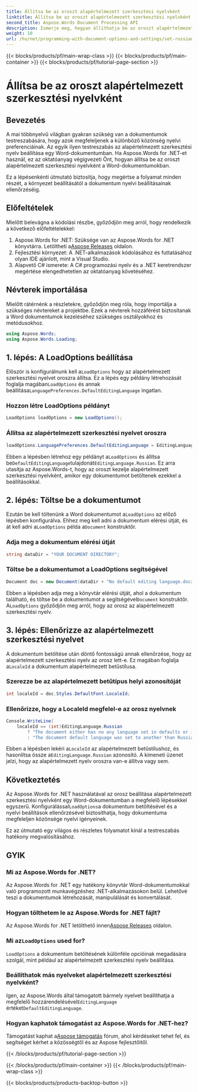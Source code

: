```yaml
---
title: Állítsa be az oroszt alapértelmezett szerkesztési nyelvként
linktitle: Állítsa be az oroszt alapértelmezett szerkesztési nyelvként
second_title: Aspose.Words Document Processing API
description: Ismerje meg, hogyan állíthatja be az oroszt alapértelmezett szerkesztési nyelvként a Word dokumentumokban az Aspose.Words for .NET segítségével. Kövesse lépésenkénti útmutatónkat a részletes utasításokért.
weight: 10
url: /hu/net/programming-with-document-options-and-settings/set-russian-as-default-editing-language/
---
```


{{< blocks/products/pf/main-wrap-class >}}
{{< blocks/products/pf/main-container >}}
{{< blocks/products/pf/tutorial-page-section >}}

# Állítsa be az oroszt alapértelmezett szerkesztési nyelvként

## Bevezetés

A mai többnyelvű világban gyakran szükség van a dokumentumok testreszabására, hogy azok megfeleljenek a különböző közönség nyelvi preferenciáinak. Az egyik ilyen testreszabás az alapértelmezett szerkesztési nyelv beállítása egy Word-dokumentumban. Ha Aspose.Words for .NET-et használ, ez az oktatóanyag végigvezeti Önt, hogyan állítsa be az oroszt alapértelmezett szerkesztési nyelvként a Word-dokumentumokban. 

Ez a lépésenkénti útmutató biztosítja, hogy megértse a folyamat minden részét, a környezet beállításától a dokumentum nyelvi beállításainak ellenőrzéséig.

## Előfeltételek

Mielőtt belevágna a kódolási részbe, győződjön meg arról, hogy rendelkezik a következő előfeltételekkel:

1.  Aspose.Words for .NET: Szüksége van az Aspose.Words for .NET könyvtárra. Letöltheti a[Aspose Releases](https://releases.aspose.com/words/net/) oldalon.
2. Fejlesztési környezet: A .NET-alkalmazások kódolásához és futtatásához olyan IDE ajánlott, mint a Visual Studio.
3. Alapvető C# ismerete: A C# programozási nyelv és a .NET keretrendszer megértése elengedhetetlen az oktatóanyag követéséhez.

## Névterek importálása

Mielőtt rátérnénk a részletekre, győződjön meg róla, hogy importálja a szükséges névtereket a projektbe. Ezek a névterek hozzáférést biztosítanak a Word dokumentumok kezeléséhez szükséges osztályokhoz és metódusokhoz.

```csharp
using Aspose.Words;
using Aspose.Words.Loading;
```

## 1. lépés: A LoadOptions beállítása

 Először is konfigurálnunk kell a`LoadOptions` hogy az alapértelmezett szerkesztési nyelvet oroszra állítsa. Ez a lépés egy példány létrehozását foglalja magában`LoadOptions` és annak beállítása`LanguagePreferences.DefaultEditingLanguage` ingatlan.

### Hozzon létre LoadOptions példányt

```csharp
LoadOptions loadOptions = new LoadOptions();
```

### Állítsa az alapértelmezett szerkesztési nyelvet oroszra

```csharp
loadOptions.LanguagePreferences.DefaultEditingLanguage = EditingLanguage.Russian;
```

 Ebben a lépésben létrehoz egy példányt a`LoadOptions` és állítsa be`DefaultEditingLanguage`tulajdonát`EditingLanguage.Russian`. Ez arra utasítja az Aspose.Words-t, hogy az oroszt kezelje alapértelmezett szerkesztési nyelvként, amikor egy dokumentumot betöltenek ezekkel a beállításokkal.

## 2. lépés: Töltse be a dokumentumot

 Ezután be kell töltenünk a Word dokumentumot a`LoadOptions` az előző lépésben konfigurálva. Ehhez meg kell adni a dokumentum elérési útját, és át kell adni a`LoadOptions` példa a`Document` konstruktőr.

### Adja meg a dokumentum elérési útját

```csharp
string dataDir = "YOUR DOCUMENT DIRECTORY";
```

### Töltse be a dokumentumot a LoadOptions segítségével

```csharp
Document doc = new Document(dataDir + "No default editing language.docx", loadOptions);
```

 Ebben a lépésben adja meg a könyvtár elérési útját, ahol a dokumentum található, és töltse be a dokumentumot a segítségével`Document` konstruktőr. A`LoadOptions` győződjön meg arról, hogy az orosz az alapértelmezett szerkesztési nyelv.

## 3. lépés: Ellenőrizze az alapértelmezett szerkesztési nyelvet

 A dokumentum betöltése után döntő fontosságú annak ellenőrzése, hogy az alapértelmezett szerkesztési nyelv az orosz lett-e. Ez magában foglalja a`LocaleId` a dokumentum alapértelmezett betűstílusa.

### Szerezze be az alapértelmezett betűtípus helyi azonosítóját

```csharp
int localeId = doc.Styles.DefaultFont.LocaleId;
```

### Ellenőrizze, hogy a LocaleId megfelel-e az orosz nyelvnek

```csharp
Console.WriteLine(
    localeId == (int)EditingLanguage.Russian
        ? "The document either has no any language set in defaults or it was set to Russian originally."
        : "The document default language was set to another than Russian language originally, so it is not overridden.");
```

 Ebben a lépésben lekéri a`LocaleId` az alapértelmezett betűstílushoz, és hasonlítsa össze a`EditingLanguage.Russian` azonosító. A kimeneti üzenet jelzi, hogy az alapértelmezett nyelv oroszra van-e állítva vagy sem.

## Következtetés

 Az Aspose.Words for .NET használatával az orosz beállítása alapértelmezett szerkesztési nyelvként egy Word-dokumentumban a megfelelő lépésekkel egyszerű. Konfigurálással`LoadOptions`a dokumentum betöltésével és a nyelvi beállítások ellenőrzésével biztosíthatja, hogy dokumentuma megfeleljen közönsége nyelvi igényeinek. 

Ez az útmutató egy világos és részletes folyamatot kínál a testreszabás hatékony megvalósításához.

## GYIK

### Mi az Aspose.Words for .NET?

Az Aspose.Words for .NET egy hatékony könyvtár Word-dokumentumokkal való programozott munkavégzéshez .NET-alkalmazásokon belül. Lehetővé teszi a dokumentumok létrehozását, manipulálását és konvertálását.

### Hogyan tölthetem le az Aspose.Words for .NET fájlt?

 Az Aspose.Words for .NET letölthető innen[Aspose Releases](https://releases.aspose.com/words/net/) oldalon.

###  Mi az`LoadOptions` used for?

`LoadOptions` a dokumentum betöltésének különféle opcióinak megadására szolgál, mint például az alapértelmezett szerkesztési nyelv beállítása.

### Beállíthatok más nyelveket alapértelmezett szerkesztési nyelvként?

 Igen, az Aspose.Words által támogatott bármely nyelvet beállíthatja a megfelelő hozzárendelésével`EditingLanguage` értéket`DefaultEditingLanguage`.

### Hogyan kaphatok támogatást az Aspose.Words for .NET-hez?

 Támogatást kaphat a[Aspose támogatás](https://forum.aspose.com/c/words/8) fórum, ahol kérdéseket tehet fel, és segítséget kérhet a közösségtől és az Aspose fejlesztőitől.

{{< /blocks/products/pf/tutorial-page-section >}}

{{< /blocks/products/pf/main-container >}}
{{< /blocks/products/pf/main-wrap-class >}}

{{< blocks/products/products-backtop-button >}}
